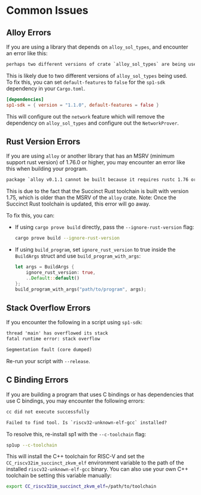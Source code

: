# Common Issues

## Alloy Errors

If you are using a library that depends on `alloy_sol_types`, and encounter an error like this:

```txt
perhaps two different versions of crate `alloy_sol_types` are being used?
```

This is likely due to two different versions of `alloy_sol_types` being used. To fix this, you can set `default-features` to `false` for the `sp1-sdk` dependency in your `Cargo.toml`.

```toml
[dependencies]
sp1-sdk = { version = "1.1.0", default-features = false }
```

This will configure out the `network` feature which will remove the dependency on `alloy_sol_types` and configure out the `NetworkProver`.

## Rust Version Errors

If you are using `alloy` or another library that has an MSRV (minimum support rust version) of 1.76.0
or higher, you may encounter an error like this when building your program.

```txt
package `alloy v0.1.1 cannot be built because it requires rustc 1.76 or newer, while the currently active rustc version is 1.75.0-nightly`
```

This is due to the fact that the Succinct Rust toolchain is built with version 1.75, which is older
than the MSRV of the `alloy` crate. Note: Once the Succinct Rust toolchain is updated, this error will
go away.

To fix this, you can:

- If using `cargo prove build` directly, pass the `--ignore-rust-version` flag:

  ```bash
  cargo prove build --ignore-rust-version
  ```

- If using `build_program`, set `ignore_rust_version` to true inside the `BuildArgs` struct and use
  `build_program_with_args`:

  ```rust
  let args = BuildArgs {
      ignore_rust_version: true,
      ..Default::default()
  };
  build_program_with_args("path/to/program", args);
  ```

## Stack Overflow Errors

If you encounter the following in a script using `sp1-sdk`:

```txt
thread 'main' has overflowed its stack
fatal runtime error: stack overflow
```

```txt
Segmentation fault (core dumped)
```

Re-run your script with `--release`.

## C Binding Errors

If you are building a program that uses C bindings or has dependencies that use C bindings, you may encounter the following errors:

```txt
cc did not execute successfully
```

```txt
Failed to find tool. Is `riscv32-unknown-elf-gcc` installed?
```

To resolve this, re-install sp1 with the `--c-toolchain` flag:

```bash
sp1up --c-toolchain
```

This will install the C++ toolchain for RISC-V and set the `CC_riscv32im_succinct_zkvm_elf` environment
variable to the path of the installed `riscv32-unknown-elf-gcc` binary. You can also use your own
C++ toolchain be setting this variable manually:

```bash
export CC_riscv32im_succinct_zkvm_elf=/path/to/toolchain
```
